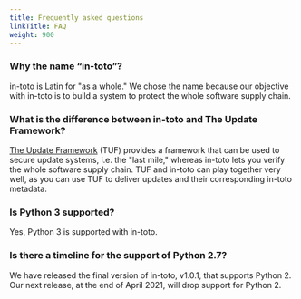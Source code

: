 ```yaml
---
title: Frequently asked questions
linkTitle: FAQ
weight: 900
---
```


### Why the name “in-toto”?

in-toto is Latin for "as a whole." We chose the name because our objective with
in-toto is to build a system to protect the whole software supply chain.

### What is the difference between in-toto and The Update Framework?

[The Update Framework](https://theupdateframework.io) (TUF) provides a framework
that can be used to secure update systems, i.e. the "last mile," whereas in-toto
lets you verify the whole software supply chain. TUF and in-toto can play
together very well, as you can use TUF to deliver updates and their
corresponding in-toto metadata.

### Is Python 3 supported?

Yes, Python 3 is supported with in-toto.

### Is there a timeline for the support of Python 2.7?

We have released the final version of in-toto, v1.0.1, that supports Python 2.
Our next release, at the end of April 2021, will drop support for Python 2.
